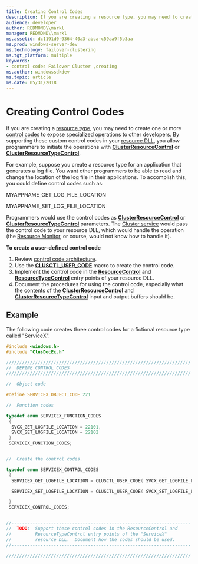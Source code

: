 ```yaml
---
title: Creating Control Codes
description: If you are creating a resource type, you may need to create one or more control codes to expose specialized operations to other developers.
audience: developer
author: REDMOND\\markl
manager: REDMOND\\markl
ms.assetid: dc1191d0-9364-40a3-abca-c59aa9f5b3aa
ms.prod: windows-server-dev
ms.technology: failover-clustering
ms.tgt_platform: multiple
keywords:
- control codes Failover Cluster ,creating
ms.author: windowssdkdev
ms.topic: article
ms.date: 05/31/2018
---
```


# Creating Control Codes

If you are creating a [resource type](resource-types.md), you may need to create one or more [control codes](about-control-codes.md) to expose specialized operations to other developers. By supporting these custom control codes in your [resource DLL](resource-dlls.md), you allow programmers to initiate the operations with [**ClusterResourceControl**](/previous-versions/windows/desktop/api/ClusAPI/nf-clusapi-clusterresourcecontrol) or [**ClusterResourceTypeControl**](/previous-versions/windows/desktop/api/ClusAPI/nf-clusapi-clusterresourcetypecontrol).

For example, suppose you create a resource type for an application that generates a log file. You want other programmers to be able to read and change the location of the log file in their applications. To accomplish this, you could define control codes such as:

MYAPPNAME\_GET\_LOG\_FILE\_LOCATION

MYAPPNAME\_SET\_LOG\_FILE\_LOCATION

Programmers would use the control codes as [**ClusterResourceControl**](/previous-versions/windows/desktop/api/ClusAPI/nf-clusapi-clusterresourcecontrol) or [**ClusterResourceTypeControl**](/previous-versions/windows/desktop/api/ClusAPI/nf-clusapi-clusterresourcetypecontrol) parameters. The [Cluster service](cluster-service.md) would pass the control code to your resource DLL, which would handle the operation (the [Resource Monitor](resource-monitor.md), or course, would not know how to handle it).

**To create a user-defined control code**

1.  Review [control code architecture](control-code-architecture.md).
2.  Use the [**CLUSCTL\_USER\_CODE**](/previous-versions/windows/desktop/api/ClusAPI/nf-clusapi-clusctl_user_code) macro to create the control code.
3.  Implement the control code in the [**ResourceControl**](/previous-versions/windows/desktop/api/ResApi/nc-resapi-presource_control_routine) and [**ResourceTypeControl**](/previous-versions/windows/desktop/api/ResApi/nc-resapi-presource_type_control_routine) entry points of your resource DLL.
4.  Document the procedures for using the control code, especially what the contents of the [**ClusterResourceControl**](/previous-versions/windows/desktop/api/ClusAPI/nf-clusapi-clusterresourcecontrol) and [**ClusterResourceTypeControl**](/previous-versions/windows/desktop/api/ClusAPI/nf-clusapi-clusterresourcetypecontrol) input and output buffers should be.

## Example

The following code creates three control codes for a fictional resource type called "ServiceX".


```C++
#include <windows.h>
#include "ClusDocEx.h"

//////////////////////////////////////////////////////////////////////
//  DEFINE CONTROL CODES
//////////////////////////////////////////////////////////////////////

//  Object code

#define SERVICEX_OBJECT_CODE 221

//  Function codes

typedef enum SERVICEX_FUNCTION_CODES
 {
  SVCX_GET_LOGFILE_LOCATION = 22101,
  SVCX_SET_LOGFILE_LOCATION = 22102
 }
 SERVICEX_FUNCTION_CODES;


//  Create the control codes.

typedef enum SERVICEX_CONTROL_CODES
 {
  SERVICEX_GET_LOGFILE_LOCATION = CLUSCTL_USER_CODE( SVCX_GET_LOGFILE_LOCATION, SERVICEX_OBJECT_CODE ) | CLUS_ACCESS_READ,

  SERVICEX_SET_LOGFILE_LOCATION = CLUSCTL_USER_CODE( SVCX_SET_LOGFILE_LOCATION, SERVICEX_OBJECT_CODE ) | CLUS_ACCESS_ANY

 }
 SERVICEX_CONTROL_CODES; 


//--------------------------------------------------------------------
//  TODO:  Support these control codes in the ResourceControl and 
//         ResourceTypeControl entry points of the "ServiceX" 
//         resource DLL.  Document how the codes should be used.
//--------------------------------------------------------------------

//////////////////////////////////////////////////////////////////////
```



 

 




